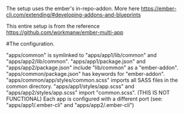 The setup uses the ember's in-repo-addon. More here https://ember-cli.com/extending/#developing-addons-and-blueprints

This entire setup is from the reference https://github.com/workmanw/ember-multi-app

#The configuration.

"apps/common" is symlinked to "apps/app1/lib/common" and "apps/app2/lib/common".
"apps/app1/package.json" and "apps/app2/package.json" include "lib/common" as a "ember-addon".
"apps/common/package.json" has keywords for "ember-addon".
"apps/common/app/styles/common.scss" imports all SASS files in the common directory.
"apps/app1/styles/app.scss" and "apps/app2/styles/app.scss" import "common.scss". (THIS IS NOT FUNCTIONAL)
Each app is configured with a different port (see: "apps/app1/.ember-cli" and "apps/app2/.ember-cli")